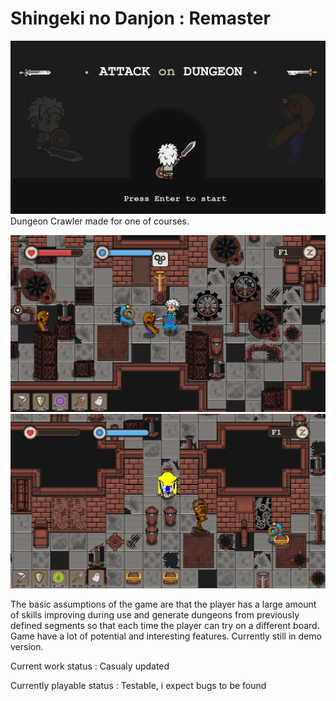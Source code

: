# Shingeki no Danjon : Remaster
![Alt text](/Screenshots/Title.png?raw=true "Optional Title")
Dungeon Crawler made for one of courses. 

![Alt text](/Screenshots/InGame1.png?raw=true "Optional Title")
![Alt text](/Screenshots/InGame2.png?raw=true "Optional Title")

The basic assumptions of the game are that the player has a large amount of skills improving during use and generate dungeons from previously defined segments so that each time the player can try on a different board. Game have a lot of potential and interesting features. Currently still in demo version.

Current work status : Casualy updated

Currently playable status : Testable, i expect bugs to be found 



